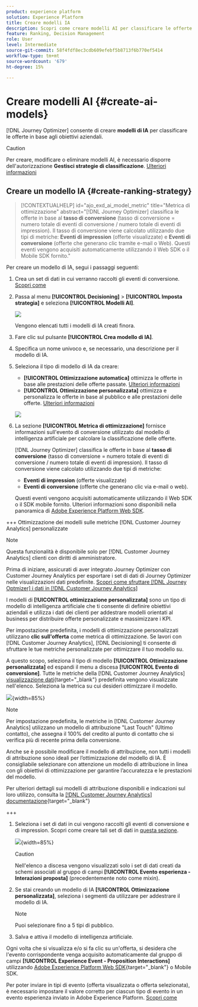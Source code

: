 ```yaml
---
product: experience platform
solution: Experience Platform
title: Creare modelli IA
description: Scopri come creare modelli AI per classificare le offerte
feature: Ranking, Decision Management
role: User
level: Intermediate
source-git-commit: 58f4fdf8ec3cdb609efebf5b8713f6b770ef5414
workflow-type: tm+mt
source-wordcount: '679'
ht-degree: 15%

---
```


# Creare modelli AI {#create-ai-models}

[!DNL Journey Optimizer] consente di creare **modelli di IA** per classificare le offerte in base agli obiettivi aziendali.

>[!CAUTION]
>
>Per creare, modificare o eliminare modelli AI, è necessario disporre dell&#39;autorizzazione **Gestisci strategie di classificazione**. [Ulteriori informazioni](../../administration/high-low-permissions.md#manage-ranking-strategies)

## Creare un modello IA {#create-ranking-strategy}

>[!CONTEXTUALHELP]
>id="ajo_exd_ai_model_metric"
>title="Metrica di ottimizzazione"
>abstract="[!DNL Journey Optimizer] classifica le offerte in base al **tasso di conversione** (tasso di conversione = numero totale di eventi di conversione / numero totale di eventi di impression). Il tasso di conversione viene calcolato utilizzando due tipi di metriche: **Eventi di impression** (offerte visualizzate) e **Eventi di conversione** (offerte che generano clic tramite e-mail o Web). Questi eventi vengono acquisiti automaticamente utilizzando il Web SDK o il Mobile SDK fornito."

Per creare un modello di IA, segui i passaggi seguenti:

1. Crea un set di dati in cui verranno raccolti gli eventi di conversione. [Scopri come](../data-collection/create-dataset.md)

1. Passa al menu **[!UICONTROL Decisioning]** > **[!UICONTROL Imposta strategia]** e seleziona **[!UICONTROL Modelli AI]**.

   ![](../assets/ai-model-list.png)

   Vengono elencati tutti i modelli di IA creati finora.

1. Fare clic sul pulsante **[!UICONTROL Crea modello di IA]**.

1. Specifica un nome univoco e, se necessario, una descrizione per il modello di IA.

1. Seleziona il tipo di modello di IA da creare:

   * **[!UICONTROL Ottimizzazione automatica]** ottimizza le offerte in base alle prestazioni delle offerte passate. [Ulteriori informazioni](auto-optimization-model.md)
   * **[!UICONTROL Ottimizzazione personalizzata]** ottimizza e personalizza le offerte in base al pubblico e alle prestazioni delle offerte. [Ulteriori informazioni](personalized-optimization-model.md)

   ![](../assets/ai-model-types.png)

1. La sezione **[!UICONTROL Metrica di ottimizzazione]** fornisce informazioni sull&#39;evento di conversione utilizzato dal modello di intelligenza artificiale per calcolare la classificazione delle offerte.

   [!DNL Journey Optimizer] classifica le offerte in base al **tasso di conversione** (tasso di conversione = numero totale di eventi di conversione / numero totale di eventi di impression). Il tasso di conversione viene calcolato utilizzando due tipi di metriche:
   * **Eventi di impression** (offerte visualizzate)
   * **Eventi di conversione** (offerte che generano clic via e-mail o web).

   Questi eventi vengono acquisiti automaticamente utilizzando il Web SDK o il SDK mobile fornito. Ulteriori informazioni sono disponibili nella panoramica di [Adobe Experience Platform Web SDK](https://experienceleague.adobe.com/docs/experience-platform/edge/home.html).

+++ Ottimizzazione dei modelli sulle metriche [!DNL Customer Journey Analytics] personalizzate

   >[!NOTE]
   >
   >Questa funzionalità è disponibile solo per [!DNL Customer Journey Analytics] clienti con diritti di amministratore.
   >
   >Prima di iniziare, assicurati di aver integrato Journey Optimizer con Customer Journey Analytics per esportare i set di dati di Journey Optimizer nelle visualizzazioni dati predefinite. [Scopri come sfruttare [!DNL Journey Optmizer] i dati in [!DNL Customer Journey Analytics]](../../reports/cja-ajo.md)

   I modelli di **[!UICONTROL ottimizzazione personalizzata]** sono un tipo di modello di intelligenza artificiale che ti consente di definire obiettivi aziendali e utilizza i dati dei clienti per addestrare modelli orientati al business per distribuire offerte personalizzate e massimizzare i KPI.

   Per impostazione predefinita, i modelli di ottimizzazione personalizzati utilizzano **clic sull&#39;offerta** come metrica di ottimizzazione. Se lavori con [!DNL Customer Journey Analytics], [!DNL Decisioning] ti consente di sfruttare le tue metriche personalizzate per ottimizzare il tuo modello su.

   A questo scopo, seleziona il tipo di modello **[!UICONTROL Ottimizzazione personalizzata]** ed espandi il menu a discesa **[!UICONTROL Evento di conversione]**. Tutte le metriche della [!DNL Customer Journey Analytics] [visualizzazione dati](https://experienceleague.adobe.com/en/docs/analytics-platform/using/cja-dataviews/data-views){target="_blank"} predefinita vengono visualizzate nell&#39;elenco. Seleziona la metrica su cui desideri ottimizzare il modello.

   ![](../assets/ai-model-custom-metrics.png){width=85%}

   >[!NOTE]
   >
   >Per impostazione predefinita, le metriche in [!DNL Customer Journey Analytics] utilizzano un modello di attribuzione &quot;Last Touch&quot; (Ultimo contatto), che assegna il 100% del credito al punto di contatto che si verifica più di recente prima della conversione.
   >
   >Anche se è possibile modificare il modello di attribuzione, non tutti i modelli di attribuzione sono ideali per l’ottimizzazione del modello di IA. È consigliabile selezionare con attenzione un modello di attribuzione in linea con gli obiettivi di ottimizzazione per garantire l’accuratezza e le prestazioni del modello.
   >
   >Per ulteriori dettagli sui modelli di attribuzione disponibili e indicazioni sul loro utilizzo, consulta la [[!DNL Customer Journey Analytics] documentazione](https://experienceleague.adobe.com/en/docs/analytics-platform/using/cja-dataviews/component-settings/attribution){target="_blank"}

+++

1. Seleziona i set di dati in cui vengono raccolti gli eventi di conversione e di impression. Scopri come creare tali set di dati in [questa sezione](../data-collection/create-dataset.md).

   ![](../assets/ai-model-datasets.png){width=85%}

   >[!CAUTION]
   >
   >Nell&#39;elenco a discesa vengono visualizzati solo i set di dati creati da schemi associati al gruppo di campi **[!UICONTROL Evento esperienza - Interazioni proposta]** (precedentemente noto come mixin).

1. Se stai creando un modello di IA **[!UICONTROL Ottimizzazione personalizzata]**, seleziona i segmenti da utilizzare per addestrare il modello di IA.

   <!--➡️ [Discover this feature in video](#video)-->

   >[!NOTE]
   >
   >Puoi selezionare fino a 5 tipi di pubblico.

1. Salva e attiva il modello di intelligenza artificiale.

<!--At this point, you must have:

* created the AI model,
* defined which type of event you want to capture - offer displayed (impression) and/or offer clicked (conversion),
* and in which dataset you want to collect the event data.-->

Ogni volta che si visualizza e/o si fa clic su un&#39;offerta, si desidera che l&#39;evento corrispondente venga acquisito automaticamente dal gruppo di campi **[!UICONTROL Experience Event - Proposition Interactions]** utilizzando [Adobe Experience Platform Web SDK](https://experienceleague.adobe.com/docs/experience-platform/edge/web-sdk-faq.html#what-is-adobe-experience-platform-web-sdk%3F){target="_blank"} o Mobile SDK.

Per poter inviare in tipi di evento (offerta visualizzata o offerta selezionata), è necessario impostare il valore corretto per ciascun tipo di evento in un evento esperienza inviato in Adobe Experience Platform. [Scopri come](../data-collection/schema-requirement.md)

<!--
## How-to video {#video}

Learn how to create a personalized optimization model and how to apply it to a decision.

>[!VIDEO](https://video.tv.adobe.com/v/3419954?quality=12)-->
